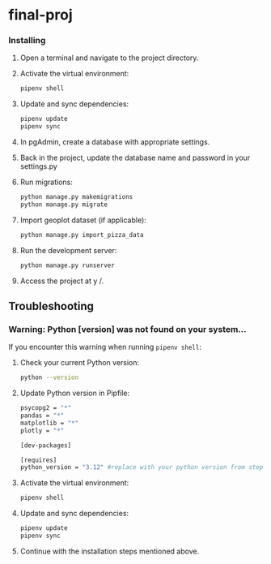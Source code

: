 # final-proj

### Installing

1. Open a terminal and navigate to the project directory.

2. Activate the virtual environment:

    ```bash
    pipenv shell
    ```

5. Update and sync dependencies:

    ```bash
    pipenv update
    pipenv sync
    ```

6. In pgAdmin, create a database with appropriate settings.

7. Back in the project, update the database name and password in your settings.py

8. Run migrations:

    ```bash
    python manage.py makemigrations
    python manage.py migrate
    ```

9. Import geoplot dataset (if applicable):

    ```bash
    python manage.py import_pizza_data
    ```

10. Run the development server:

    ```bash
    python manage.py runserver
    ```

11. Access the project at y
/.

## Troubleshooting

### Warning: Python [version] was not found on your system...

If you encounter this warning when running `pipenv shell`:

1. Check your current Python version:

    ```bash
    python --version
    ```

2. Update Python version in Pipfile:

    ```bash
    psycopg2 = "*"
    pandas = "*"
    matplotlib = "*"
    plotly = "*"
    
    [dev-packages]
    
    [requires]
    python_version = "3.12" #replace with your python version from step 1
    ```

3. Activate the virtual environment:

    ```bash
    pipenv shell
    ```

4. Update and sync dependencies:

    ```bash
    pipenv update
    pipenv sync
    ```

5. Continue with the installation steps mentioned above.
